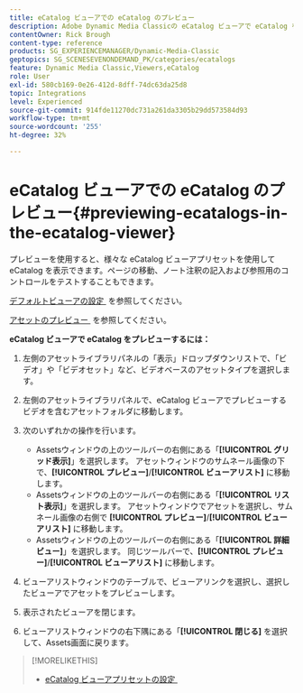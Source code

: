 ```yaml
---
title: eCatalog ビューアでの eCatalog のプレビュー
description: Adobe Dynamic Media Classicの eCatalog ビューアで eCatalog をプレビューする方法を説明します。
contentOwner: Rick Brough
content-type: reference
products: SG_EXPERIENCEMANAGER/Dynamic-Media-Classic
geptopics: SG_SCENESEVENONDEMAND_PK/categories/ecatalogs
feature: Dynamic Media Classic,Viewers,eCatalog
role: User
exl-id: 580cb169-0e26-412d-8dff-74dc63da25d8
topic: Integrations
level: Experienced
source-git-commit: 914fde11270dc731a261da3305b29dd573584d93
workflow-type: tm+mt
source-wordcount: '255'
ht-degree: 32%

---
```


# eCatalog ビューアでの eCatalog のプレビュー{#previewing-ecatalogs-in-the-ecatalog-viewer}

プレビューを使用すると、様々な eCatalog ビューアプリセットを使用して eCatalog を表示できます。ページの移動、ノート注釈の記入および参照用のコントロールをテストすることもできます。

[&#x200B; デフォルトビューアの設定 &#x200B;](application-setup.md#configuring_default_viewers) を参照してください。

[&#x200B; アセットのプレビュー &#x200B;](previewing-asset.md#previewing_an_asset) を参照してください。

**eCatalog ビューアで eCatalog をプレビューするには：**

1. 左側のアセットライブラリパネルの「表示」ドロップダウンリストで、「ビデオ」や「ビデオセット」など、ビデオベースのアセットタイプを選択します。
1. 左側のアセットライブラリパネルで、eCatalog ビューアでプレビューするビデオを含むアセットフォルダに移動します。
1. 次のいずれかの操作を行います。

   * Assetsウィンドウの上のツールバーの右側にある「**[!UICONTROL グリッド表示]**」を選択します。 アセットウィンドウのサムネール画像の下で、**[!UICONTROL プレビュー]**/**[!UICONTROL ビューアリスト]** に移動します。
   * Assetsウィンドウの上のツールバーの右側にある「**[!UICONTROL リスト表示]**」を選択します。 アセットウィンドウでアセットを選択し、サムネール画像の右側で **[!UICONTROL プレビュー]**/**[!UICONTROL ビューアリスト]** に移動します。
   * Assetsウィンドウの上のツールバーの右側にある「**[!UICONTROL 詳細ビュー]**」を選択します。 同じツールバーで、**[!UICONTROL プレビュー]**/**[!UICONTROL ビューアリスト]** に移動します。

1. ビューアリストウィンドウのテーブルで、ビューアリンクを選択し、選択したビューアでアセットをプレビューします。
1. 表示されたビューアを閉じます。
1. ビューアリストウィンドウの右下隅にある「**[!UICONTROL 閉じる]** を選択して、Assets画面に戻ります。

>[!MORELIKETHIS]
>
>* [eCatalog ビューアプリセットの設定 &#x200B;](setting-ecatalog-viewer-presets.md#setting_up_ecatalog_viewer_presets)
